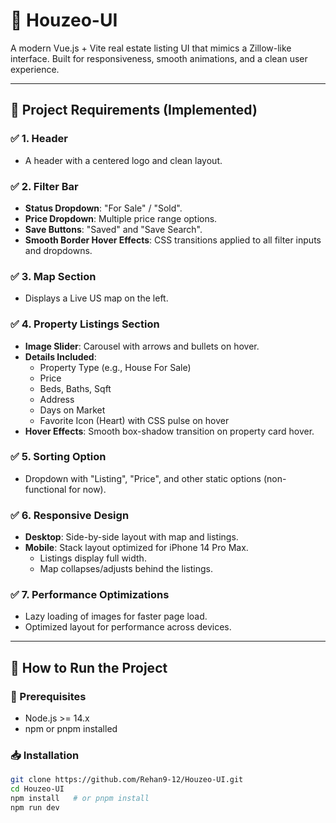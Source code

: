 # 🏡 Houzeo-UI

A modern Vue.js + Vite real estate listing UI that mimics a Zillow-like interface. Built for responsiveness, smooth animations, and a clean user experience.

---

## 📌 Project Requirements (Implemented)

### ✅ 1. Header
- A header with a centered logo and clean layout.

### ✅ 2. Filter Bar
- **Status Dropdown**: "For Sale" / "Sold".
- **Price Dropdown**: Multiple price range options.
- **Save Buttons**: "Saved" and "Save Search".
- **Smooth Border Hover Effects**: CSS transitions applied to all filter inputs and dropdowns.

### ✅ 3. Map Section
- Displays a Live US map on the left.

### ✅ 4. Property Listings Section
- **Image Slider**: Carousel with arrows and bullets on hover.
- **Details Included**:
  - Property Type (e.g., House For Sale)
  - Price
  - Beds, Baths, Sqft
  - Address
  - Days on Market
  - Favorite Icon (Heart) with CSS pulse on hover
- **Hover Effects**: Smooth box-shadow transition on property card hover.

### ✅ 5. Sorting Option
- Dropdown with "Listing", "Price", and other static options (non-functional for now).

### ✅ 6. Responsive Design
- **Desktop**: Side-by-side layout with map and listings.
- **Mobile**: Stack layout optimized for iPhone 14 Pro Max.
  - Listings display full width.
  - Map collapses/adjusts behind the listings.

### ✅ 7. Performance Optimizations
- Lazy loading of images for faster page load.
- Optimized layout for performance across devices.

---

## 🚀 How to Run the Project

### 🔧 Prerequisites
- Node.js >= 14.x
- npm or pnpm installed

### 📥 Installation

```bash
git clone https://github.com/Rehan9-12/Houzeo-UI.git
cd Houzeo-UI
npm install   # or pnpm install
npm run dev
